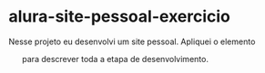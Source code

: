 # alura-site-pessoal-exercicio
Nesse projeto eu desenvolvi um site pessoal.
Apliquei o elemento <ol> para descrever toda a etapa de desenvolvimento.
